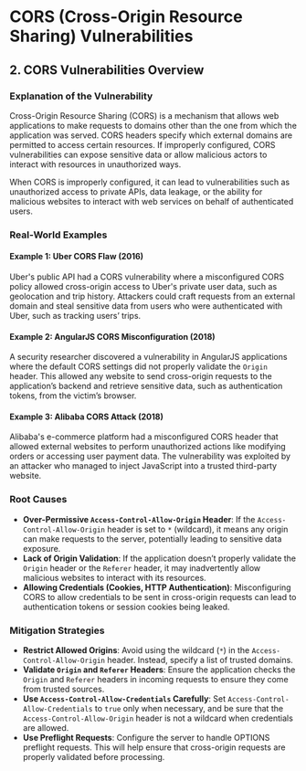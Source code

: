 # CORS (Cross-Origin Resource Sharing) Vulnerabilities

## 2. CORS Vulnerabilities Overview

### Explanation of the Vulnerability
Cross-Origin Resource Sharing (CORS) is a mechanism that allows web applications to make requests to domains other than the one from which the application was served. CORS headers specify which external domains are permitted to access certain resources. If improperly configured, CORS vulnerabilities can expose sensitive data or allow malicious actors to interact with resources in unauthorized ways.

When CORS is improperly configured, it can lead to vulnerabilities such as unauthorized access to private APIs, data leakage, or the ability for malicious websites to interact with web services on behalf of authenticated users.

### Real-World Examples

#### Example 1: **Uber CORS Flaw (2016)**
Uber's public API had a CORS vulnerability where a misconfigured CORS policy allowed cross-origin access to Uber's private user data, such as geolocation and trip history. Attackers could craft requests from an external domain and steal sensitive data from users who were authenticated with Uber, such as tracking users’ trips.

#### Example 2: **AngularJS CORS Misconfiguration (2018)**
A security researcher discovered a vulnerability in AngularJS applications where the default CORS settings did not properly validate the `Origin` header. This allowed any website to send cross-origin requests to the application’s backend and retrieve sensitive data, such as authentication tokens, from the victim’s browser.

#### Example 3: **Alibaba CORS Attack (2018)**
Alibaba's e-commerce platform had a misconfigured CORS header that allowed external websites to perform unauthorized actions like modifying orders or accessing user payment data. The vulnerability was exploited by an attacker who managed to inject JavaScript into a trusted third-party website.

### Root Causes
- **Over-Permissive `Access-Control-Allow-Origin` Header**: If the `Access-Control-Allow-Origin` header is set to `*` (wildcard), it means any origin can make requests to the server, potentially leading to sensitive data exposure.
- **Lack of Origin Validation**: If the application doesn’t properly validate the `Origin` header or the `Referer` header, it may inadvertently allow malicious websites to interact with its resources.
- **Allowing Credentials (Cookies, HTTP Authentication)**: Misconfiguring CORS to allow credentials to be sent in cross-origin requests can lead to authentication tokens or session cookies being leaked.

### Mitigation Strategies
- **Restrict Allowed Origins**: Avoid using the wildcard (`*`) in the `Access-Control-Allow-Origin` header. Instead, specify a list of trusted domains.
- **Validate `Origin` and `Referer` Headers**: Ensure the application checks the `Origin` and `Referer` headers in incoming requests to ensure they come from trusted sources.
- **Use `Access-Control-Allow-Credentials` Carefully**: Set `Access-Control-Allow-Credentials` to `true` only when necessary, and be sure that the `Access-Control-Allow-Origin` header is not a wildcard when credentials are allowed.
- **Use Preflight Requests**: Configure the server to handle OPTIONS preflight requests. This will help ensure that cross-origin requests are properly validated before processing.